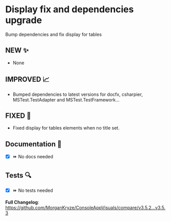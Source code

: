 # Display fix and dependencies upgrade

Bump dependencies and fix display for tables

## NEW ✨

- None

## IMPROVED 📈

- Bumped dependencies to latest versions for docfx, csharpier, MSTest.TestAdapter and MSTest.TestFramework...

## FIXED 🐛

- Fixed display for tables elements when no title set.

## Documentation 📜

- [x] ⏩ No docs needed

## Tests 🔍

- [x] ⏩ No tests needed

**Full Changelog**: <https://github.com/MorganKryze/ConsoleAppVisuals/compare/v3.5.2...v3.5.3>
